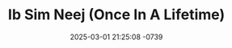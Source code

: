 ---
layout: movie-video-data
date: 2025-03-01 21:25:08 -0739
categories: movie

# Site Attributes
title: "Ib Sim Neej (Once In A Lifetime)"
permalink: "/movie/Ib_Sim_Neej_(Once_In_A_Lifetime)"

# Movie Attributes
synopsis: "Ib sim neej yog ib zaj dab neeg ua txog siv yis lub neej. Zaj dab neeg no muaj tseeb thiab yeej tswm sim los rau haiv neeg hmoob los tau ntev xyoo lawm. Siv yis yog ib tug me nyuam ntsuag yuav poj niam tau ob lub lim tiam xwb. Hmoov tsis muaj, dab tau coj siv yis poj niam lawm. tom qab thaum nws poj niam tuag tag lawm, nws thiaj li tai mus kawm ua neeb. Muaj ib zuag Siv yis thiaj li mus ua neeb kho xeev laus tus ntxhais, nws tau mus ntsib nws tus poj niam hauv dab teb ntawm ib txoj kev. nkawv txoj kev hlub loj heev nej sawv daws npaj saib seb siv yis yuav ua neeb mus caum xeev laus tus ntxhaus los yuav mus caum nws tus poj niam? "
producer: "Khaub Lig Cua Entertainment"
director: ""
writer: ""
video_link: ""
genre: "Drama Romance"
year: "2000"
release_type: "VHS"
storage: "Center for Hmong Studies"
thumbnail: "/assets/images/movie_thumbnails/Ib Sim Neej (Once In A Lifetime).jpeg"
publishing_company: "Khaub Lig Cua Entertainment"

# Sequels + Parts
base_movie: ""
total_parts: 
sequel: ""

# Movie Cast
cast:
#VALUE!
---